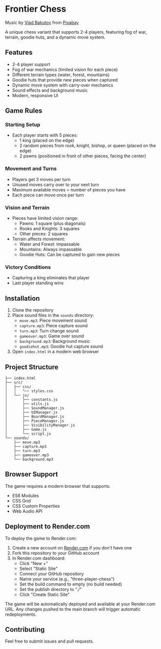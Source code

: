 # Frontier Chess

Music by <a href="https://pixabay.com/users/deuslower-45666444/?utm_source=link-attribution&utm_medium=referral&utm_campaign=music&
utm_content=236809">Vlad Bakutov</a> from <a href="https://pixabay.com/music//?utm_source=link-attribution&utm_medium=referral&
utm_campaign=music&utm_content=236809">Pixabay</a>

A unique chess variant that supports 2-4 players, featuring fog of war, terrain, goodie huts, and a dynamic move system.

## Features

- 2-4 player support
- Fog of war mechanics (limited vision for each piece)
- Different terrain types (water, forest, mountains)
- Goodie huts that provide new pieces when captured
- Dynamic move system with carry-over mechanics
- Sound effects and background music
- Modern, responsive UI

## Game Rules

### Starting Setup
- Each player starts with 5 pieces:
  - 1 king (placed on the edge)
  - 2 random pieces from rook, knight, bishop, or queen (placed on the edge)
  - 2 pawns (positioned in front of other pieces, facing the center)

### Movement and Turns
- Players get 3 moves per turn
- Unused moves carry over to your next turn
- Maximum available moves = number of pieces you have
- Each piece can move once per turn

### Vision and Terrain
- Pieces have limited vision range:
  - Pawns: 1 square (plus diagonals)
  - Rooks and Knights: 3 squares
  - Other pieces: 2 squares
- Terrain affects movement:
  - Water and Forest: Impassable
  - Mountains: Always impassable
  - Goodie Huts: Can be captured to gain new pieces

### Victory Conditions
- Capturing a king eliminates that player
- Last player standing wins

## Installation

1. Clone the repository
2. Place sound files in the `sounds` directory:
   - `move.mp3`: Piece movement sound
   - `capture.mp3`: Piece capture sound
   - `turn.mp3`: Turn change sound
   - `gameover.mp3`: Game over sound
   - `background.mp3`: Background music
   - `goodiehut.mp3`: Goodie hut capture sound
3. Open `index.html` in a modern web browser

## Project Structure

```
├── index.html
├── src/
│   ├── css/
│   │   └── styles.css
│   └── js/
│       ├── constants.js
│       ├── utils.js
│       ├── SoundManager.js
│       ├── UIManager.js
│       ├── BoardManager.js
│       ├── PieceManager.js
│       ├── VisibilityManager.js
│       ├── Game.js
│       └── script.js
└── sounds/
    ├── move.mp3
    ├── capture.mp3
    ├── turn.mp3
    ├── gameover.mp3
    └── background.mp3
```

## Browser Support

The game requires a modern browser that supports:
- ES6 Modules
- CSS Grid
- CSS Custom Properties
- Web Audio API

## Deployment to Render.com

To deploy the game to Render.com:

1. Create a new account on [Render.com](https://render.com) if you don't have one
2. Fork this repository to your GitHub account
3. In Render.com dashboard:
   - Click "New +"
   - Select "Static Site"
   - Connect your GitHub repository
   - Name your service (e.g., "three-player-chess")
   - Set the build command to empty (no build needed)
   - Set the publish directory to "./"
   - Click "Create Static Site"

The game will be automatically deployed and available at your Render.com URL. Any changes pushed to the main branch will trigger automatic redeployments.

## Contributing

Feel free to submit issues and pull requests.
